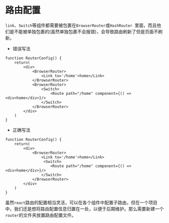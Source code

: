 # 路由配置

`link`、`Switch`等组件都需要被包裹在`BrowserRouter`或`HashRouter `里面，而且他们是不能被单独包裹的(虽然单独包裹不会报错)，会导致路由刷新了但是页面不刷新。

- 错误写法

```react
function RouterConfig() {
    return(
        <div>
        	<BrowserRouter>
                <Link to='/home'>home</Link>
            </BrowserRouter>
            <BrowserRouter>
                <Switch>
                    <Route path="/home" component={() => <div>home</div>}/>
                </Switch>
            </BrowserRouter>
        </div>
    )
}
```

- 正确写法

```react
function RouterConfig() {
    return(
        <div>
        	<BrowserRouter>
                <Link to='/home'>home</Link>
                 <Switch>
                    <Route path="/home" component={() => <div>home</div>}/>
                </Switch>
            </BrowserRouter>
        </div>
    )
}
```

虽然`react`路由的配置相当灵活，可以在各个组件中配置子路由，但在一个项目中，我们还是想将路由配置信息归置在一处，以便于后期维护。那么需要新建一个`router`的文件夹放置路由配置文件。